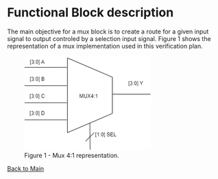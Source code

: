 # Functional Block description

The main objective for a mux block is to create a route for a given input signal to output controled by a selection input signal. Figure 1 shows the representation of a mux implementation used in this verification plan.


<p align="center">
    <figure>
    <img src="img_folder/mux_block.png" class="center" alt="my alt text"/>
    <figcaption>Figure 1 - Mux 4:1 representation.</figcaption>
    </figure>
</p>


[Back to Main](readme.md)